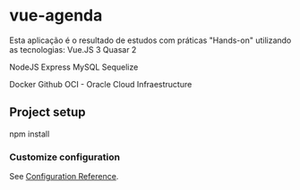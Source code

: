 # vue-agenda

Esta aplicação é o resultado de estudos com práticas "Hands-on" utilizando as tecnologias:
Vue.JS 3
Quasar 2

NodeJS
Express
MySQL
Sequelize

Docker
Github
OCI - Oracle Cloud Infraestructure

## Project setup

npm install

### Customize configuration

See [Configuration Reference](https://cli.vuejs.org/config/).
